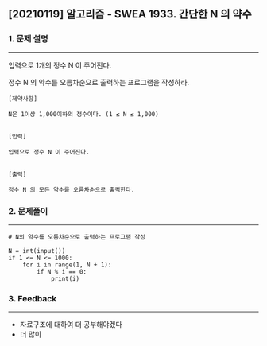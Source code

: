 ## [20210119] 알고리즘 - SWEA 1933. 간단한 N 의 약수

### 1. 문제 설명
---
입력으로 1개의 정수 N 이 주어진다.

정수 N 의 약수를 오름차순으로 출력하는 프로그램을 작성하라.
 
```
[제약사항]

N은 1이상 1,000이하의 정수이다. (1 ≤ N ≤ 1,000)
 

[입력]

입력으로 정수 N 이 주어진다.


[출력]

정수 N 의 모든 약수를 오름차순으로 출력한다.
```


### 2. 문제풀이
---

```
# N의 약수를 오름차순으로 출력하는 프로그램 작성

N = int(input())
if 1 <= N <= 1000:
    for i in range(1, N + 1):
        if N % i == 0:
            print(i)

```

### 3. Feedback
---

- 자료구조에 대하여 더 공부해야겠다
- 더 많이 
